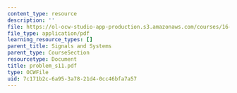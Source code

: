 ```yaml
---
content_type: resource
description: ''
file: https://ol-ocw-studio-app-production.s3.amazonaws.com/courses/16-01-unified-engineering-i-ii-iii-iv-fall-2005-spring-2006/7c171b2c6a953a7821d40cc46bfa7a57_problem_s11.pdf
file_type: application/pdf
learning_resource_types: []
parent_title: Signals and Systems
parent_type: CourseSection
resourcetype: Document
title: problem_s11.pdf
type: OCWFile
uid: 7c171b2c-6a95-3a78-21d4-0cc46bfa7a57
---
```

